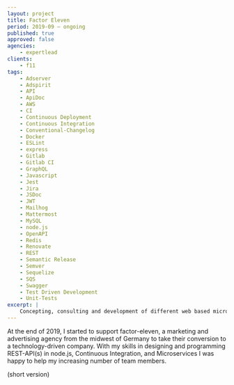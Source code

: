 ```yaml
---
layout: project
title: Factor Eleven
period: 2019-09 – ongoing
published: true
approved: false
agencies:
    - expertlead
clients:
    - f11
tags:
    - Adserver
    - Adspirit
    - API
    - ApiDoc
    - AWS
    - CI
    - Continuous Deployment
    - Continuous Integration
    - Conventional-Changelog
    - Docker
    - ESLint
    - express
    - Gitlab
    - Gitlab CI
    - GraphQL
    - Javascript
    - Jest
    - Jira
    - JSDoc
    - JWT
    - Mailhog
    - Mattermost
    - MySQL
    - node.js
    - OpenAPI
    - Redis
    - Renovate
    - REST
    - Semantic Release
    - Semver
    - Sequelize
    - SQS
    - Swagger
    - Test Driven Development
    - Unit-Tests
excerpt: |
    Concepting, consulting and development of different web based microservices, libraries and APIs.
---
```

At the end of 2019, I started to support factor-eleven, a marketing and advertising agency from the midwest of Germany to take their conversion to a technology-driven company. With my skills in designing and programming REST-API(s) in node.js, Continuous Integration, and Microservices I was happy to help my increasing number of team members.

(short version)
